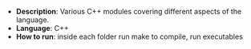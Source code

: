 - **Description**: Various C++ modules covering different aspects of the language.
- **Language**: C++
- **How to run**: inside each folder run make to compile, run executables
